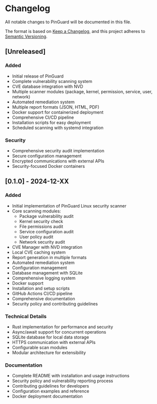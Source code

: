 # Changelog

All notable changes to PinGuard will be documented in this file.

The format is based on [Keep a Changelog](https://keepachangelog.com/en/1.0.0/),
and this project adheres to [Semantic Versioning](https://semver.org/spec/v2.0.0.html).

## [Unreleased]

### Added
- Initial release of PinGuard
- Complete vulnerability scanning system
- CVE database integration with NVD
- Multiple scanner modules (package, kernel, permission, service, user, network)
- Automated remediation system
- Multiple report formats (JSON, HTML, PDF)
- Docker support for containerized deployment
- Comprehensive CI/CD pipeline
- Installation scripts for easy deployment
- Scheduled scanning with systemd integration

### Security
- Comprehensive security audit implementation
- Secure configuration management
- Encrypted communications with external APIs
- Security-focused Docker containers

## [0.1.0] - 2024-12-XX

### Added
- Initial implementation of PinGuard Linux security scanner
- Core scanning modules:
  - Package vulnerability audit
  - Kernel security check
  - File permissions audit
  - Service configuration audit
  - User policy audit
  - Network security audit
- CVE Manager with NVD integration
- Local CVE caching system
- Report generation in multiple formats
- Automated remediation system
- Configuration management
- Database management with SQLite
- Comprehensive logging system
- Docker support
- Installation and setup scripts
- GitHub Actions CI/CD pipeline
- Comprehensive documentation
- Security policy and contributing guidelines

### Technical Details
- Rust implementation for performance and security
- Async/await support for concurrent operations
- SQLite database for local data storage
- HTTPS communication with external APIs
- Configurable scan modules
- Modular architecture for extensibility

### Documentation
- Complete README with installation and usage instructions
- Security policy and vulnerability reporting process
- Contributing guidelines for developers
- Configuration examples and reference
- Docker deployment documentation